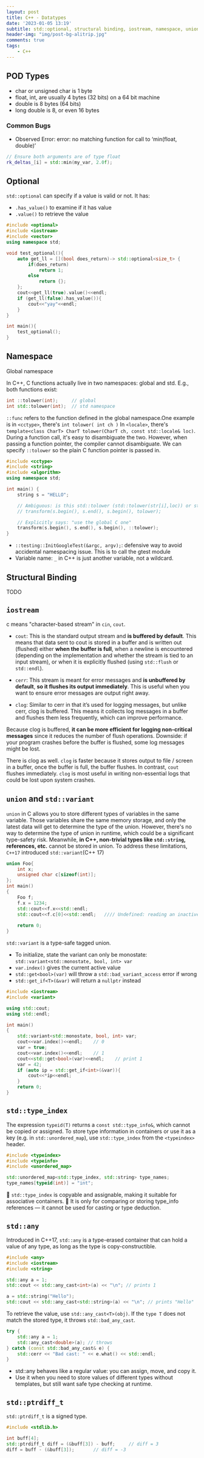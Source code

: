```yaml
---
layout: post
title: C++ - Datatypes
date: '2023-01-05 13:19'
subtitle: std::optional, structural binding, iostream, namespace, union, std::variant,  std::type_index, std::any, ptrdiff_t
header-img: "img/post-bg-alitrip.jpg"
comments: true
tags:
    - C++
---
```


## POD Types

- char or unsigned char is 1 byte
- float, int, are usually 4 bytes (32 bits) on a 64 bit machine
- double is 8 bytes (64 bits)
- long double is 8, or even 16 bytes

### Common Bugs

- Observed Error:  error: no matching function for call to ‘min(float, double)’

```cpp
// Ensure both arguments are of type float
rk_deltas_[i] = std::min(my_var, 2.0f);
```

## Optional

`std::optional` can specify if a value is valid or not. It has:

- `.has_value()` to examine if it has value
- `.value()` to retrieve the value

```cpp
#include <optional>
#include <iostream>
#include <vector>
using namespace std;

void test_optional(){
    auto get_ll = [](bool does_return)-> std::optional<size_t> {
        if(does_return) 
            return 1;
        else 
            return {};
    };
    cout<<get_ll(true).value()<<endl;
    if (get_ll(false).has_value()){
        cout<<"yay"<<endl;
    }
}

int main(){
    test_optional();
}
```

## Namespace

Global namespace

In C++, C functions actually live in two namespaces: global and std. E.g., both functions exist:

```cpp
int ::tolower(int);     // global
int std::tolower(int);  // std namespace
```

`::func` refers to the function defined in the global namespace.One example is in `<cctype>`, there's `int tolower( int ch )` In `<locale>`, there's `template<class CharT>
CharT tolower(CharT ch, const std::locale& loc)`. During a function call, it's easy to disambiguate the two. However, when passing a function pointer, the compiler cannot disambiguate. We can specify `::tolower` so the plain C function pointer is passed in.

```cpp
#include <cctype>
#include <string>
#include <algorithm>
using namespace std;

int main() {
    string s = "HELLO";

    // Ambiguous: is this std::tolower (std::tolower(str[i],loc)) or std::tolower(int)? 
    // transform(s.begin(), s.end(), s.begin(), tolower); 

    // Explicitly says: "use the global C one"
    transform(s.begin(), s.end(), s.begin(), ::tolower);
}
```

- `::testing::InitGoogleTest(&argc, argv);`: defensive way to avoid accidental namespacing issue. This is to call the gtest module
- Variable name: `_` in C++ is just another variable, not a wildcard.

## Structural Binding

TODO

## `iostream`

c means "character-based stream" in `cin`, `cout`.

- `cout`: This is the standard output stream and **is buffered by default**. This means that data sent to cout is stored in a buffer and is written out (flushed) either **when the buffer is full**, when a newline is encountered (depending on the implementation and whether the stream is tied to an input stream), or when it is explicitly flushed (using `std::flush` or `std::endl`).

- `cerr`: This stream is meant for error messages and **is unbuffered by default**, **so it flushes its output immediately**. This is useful when you want to ensure error messages are output right away.

- `clog`: Similar to cerr in that it’s used for logging messages, but unlike cerr, clog is buffered. This means it collects log messages in a buffer and flushes them less frequently, which can improve performance.

Because clog is buffered, **it can be more efficient for logging non-critical messages** since it reduces the number of flush operations. Downside: if your program crashes before the buffer is flushed, some log messages might be lost.

There is clog as well. `clog` is faster because it stores output to file / screen in a buffer, once the buffer is full, the buffer flushes. In contrast, `cout` flushes immediately. `clog` is most useful in writing non-essential logs that could be lost upon system crashes.

## `union` and `std::variant`

`union` in C allows you to store different types of variables in the same variable. Those variables share the same memory storage, and only the latest data will get to determine the type of the union. However, there's no way to determine the type of union in runtime, which could be a significant type-safety risk. Meanwhile, **in C++, non-trivial types like `std::string`, references, etc.** cannot be stored in union. To address these limitations, `C++17` introduced `std::variant`(C++ 17)

```cpp
union Foo{
    int x;
    unsigned char c[sizeof(int)];
};
int main()
{
    Foo f;
    f.x = 1234;
    std::cout<<f.x<<std::endl;
    std::cout<<f.c[0]<<std::endl;   //// Undefined: reading an inactive member
    
    return 0;
}
```

`std::variant` is a type-safe tagged union.

- To initialize, state the variant can only be monostate: `std::variant<std::monostate, bool, int> var`
- `var.index()` gives the current active value
- `std::get<bool>(var)` will throw a `std::bad_variant_access` error if wrong
- `std::get_if<T>(&var)` will return a `nullptr` instead

```cpp
#include <iostream>
#include <variant>

using std::cout; 
using std::endl; 

int main()
{
    std::variant<std::monostate, bool, int> var;
    cout<<var.index()<<endl;    // 0
    var = true;
    cout<<var.index()<<endl;    // 1
    cout<<std::get<bool>(var)<<endl;    // print 1
    var = 42;
    if (auto ip = std::get_if<int>(&var)){
        cout<<*ip<<endl;
    }
    return 0;
}
```

## `std::type_index`

The expression `typeid(T)` returns a `const std::type_info&`, which cannot be copied or assigned.
To store type information in containers or use it as a key (e.g. in `std::unordered_map`), use `std::type_index` from the `<typeindex>` header.

```cpp
#include <typeindex>
#include <typeinfo>
#include <unordered_map>

std::unordered_map<std::type_index, std::string> type_names;
type_names[typeid(int)] = "int";
```

🔹 `std::type_index` is copyable and assignable, making it suitable for associative containers.
🔹 It is only for comparing or storing type_info references — it cannot be used for casting or type deduction.

## `std::any`

Introduced in C++17, `std::any` is a type-erased container that can hold a value of any type, as long as the type is copy-constructible.

```cpp
#include <any>
#include <iostream>
#include <string>

std::any a = 1;
std::cout << std::any_cast<int>(a) << "\n"; // prints 1

a = std::string("Hello");
std::cout << std::any_cast<std::string>(a) << "\n"; // prints "Hello"
```

To retrieve the value, use `std::any_cast<T>(obj)`. If the `type T` does not match the stored type, it throws `std::bad_any_cast`.

```cpp
try {
    std::any a = 1;
    std::any_cast<double>(a); // throws
} catch (const std::bad_any_cast& e) {
    std::cerr << "Bad cast: " << e.what() << std::endl;
}
```

- std::any behaves like a regular value: you can assign, move, and copy it.
- Use it when you need to store values of different types without templates, but still want safe type checking at runtime.

## `std::ptrdiff_t`

`std::ptrdiff_t` is a signed type.

```cpp
#include <stdlib.h>

int buff[4];
std::ptrdiff_t diff = (&buff[3]) - buff;     // diff = 3
diff = buff - (&buff[3]);       // diff = -3
```
